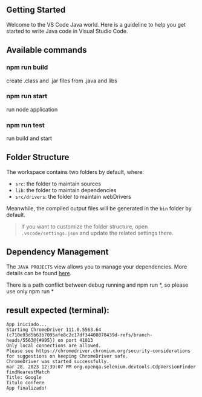 ## Getting Started

Welcome to the VS Code Java world. Here is a guideline to help you get started to write Java code in Visual Studio Code.

## Available commands

### npm run build
create .class and .jar files from .java and libs

### npm run start
run node application

### npm run test
run build and start

## Folder Structure

The workspace contains two folders by default, where:

- `src`: the folder to maintain sources
- `lib`: the folder to maintain dependencies
- `src/drivers`: the folder to maintain webDrivers

Meanwhile, the compiled output files will be generated in the `bin` folder by default.

> If you want to customize the folder structure, open `.vscode/settings.json` and update the related settings there.

## Dependency Management

The `JAVA PROJECTS` view allows you to manage your dependencies. More details can be found [here](https://github.com/microsoft/vscode-java-dependency#manage-dependencies).


There is a path conflict between debug running and npm run *, so please use only npm run *

## result expected (terminal):

    App iniciado...
    Starting ChromeDriver 111.0.5563.64 (c710e93d5b63b7095afe8c2c17df34408078439d-refs/branch-heads/5563@{#995}) on port 41013
    Only local connections are allowed.
    Please see https://chromedriver.chromium.org/security-considerations for suggestions on keeping ChromeDriver safe.
    ChromeDriver was started successfully.
    mar 28, 2023 12:39:07 PM org.openqa.selenium.devtools.CdpVersionFinder findNearestMatch
    Title: Google
    Titulo confere
    App finalizado!
